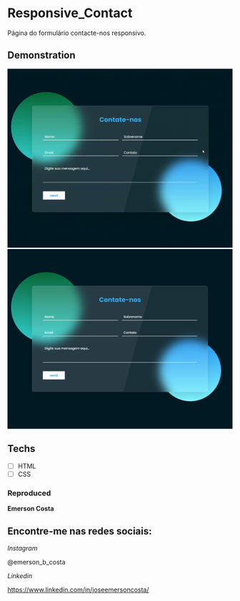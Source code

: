 # Responsive_Contact
 Página do formulário contacte-nos responsivo.

 ## Demonstration

 <img src="./img/result.gif" alt="Exemplo">
 <img src="./img/result.png" alt="Exemplo">

 ## Techs

 * [ ] HTML
 * [ ] CSS
 
 ### Reproduced

 **Emerson Costa**

 ## Encontre-me nas redes sociais: 

 *Instagram*

 @emerson_b_costa

 *Linkedin*

 https://www.linkedin.com/in/joseemersoncosta/
